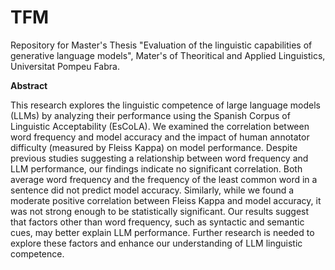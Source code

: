 # TFM
Repository for Master's Thesis "Evaluation of the linguistic capabilities of generative language models", Mater's of Theoritical and Applied Linguistics, Universitat Pompeu Fabra.



**Abstract**

This research explores the linguistic competence of large language models (LLMs) by
analyzing their performance using the Spanish Corpus of Linguistic Acceptability
(EsCoLA). We examined the correlation between word frequency and model accuracy
and the impact of human annotator difficulty (measured by Fleiss Kappa) on model
performance. Despite previous studies suggesting a relationship between word
frequency and LLM performance, our findings indicate no significant correlation.
Both average word frequency and the frequency of the least common word in a
sentence did not predict model accuracy. Similarly, while we found a moderate
positive correlation between Fleiss Kappa and model accuracy, it was not strong
enough to be statistically significant. Our results suggest that factors other than word
frequency, such as syntactic and semantic cues, may better explain LLM performance.
Further research is needed to explore these factors and enhance our understanding of
LLM linguistic competence.
